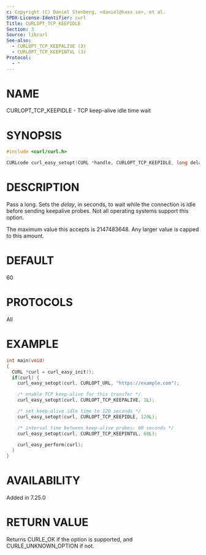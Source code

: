 ```yaml
---
c: Copyright (C) Daniel Stenberg, <daniel@haxx.se>, et al.
SPDX-License-Identifier: curl
Title: CURLOPT_TCP_KEEPIDLE
Section: 3
Source: libcurl
See-also:
  - CURLOPT_TCP_KEEPALIVE (3)
  - CURLOPT_TCP_KEEPINTVL (3)
Protocol:
  - *
---
```


# NAME

CURLOPT_TCP_KEEPIDLE - TCP keep-alive idle time wait

# SYNOPSIS

~~~c
#include <curl/curl.h>

CURLcode curl_easy_setopt(CURL *handle, CURLOPT_TCP_KEEPIDLE, long delay);
~~~

# DESCRIPTION

Pass a long. Sets the *delay*, in seconds, to wait while the connection is
idle before sending keepalive probes. Not all operating systems support this
option.

The maximum value this accepts is 2147483648. Any larger value is capped to
this amount.

# DEFAULT

60

# PROTOCOLS

All

# EXAMPLE

~~~c
int main(void)
{
  CURL *curl = curl_easy_init();
  if(curl) {
    curl_easy_setopt(curl, CURLOPT_URL, "https://example.com");

    /* enable TCP keep-alive for this transfer */
    curl_easy_setopt(curl, CURLOPT_TCP_KEEPALIVE, 1L);

    /* set keep-alive idle time to 120 seconds */
    curl_easy_setopt(curl, CURLOPT_TCP_KEEPIDLE, 120L);

    /* interval time between keep-alive probes: 60 seconds */
    curl_easy_setopt(curl, CURLOPT_TCP_KEEPINTVL, 60L);

    curl_easy_perform(curl);
  }
}
~~~

# AVAILABILITY

Added in 7.25.0

# RETURN VALUE

Returns CURLE_OK if the option is supported, and CURLE_UNKNOWN_OPTION if not.
